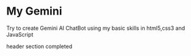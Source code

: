 # My Gemini 
Try to create Gemini AI ChatBot using my basic skills in html5,css3 and JavaScript

header section completed
